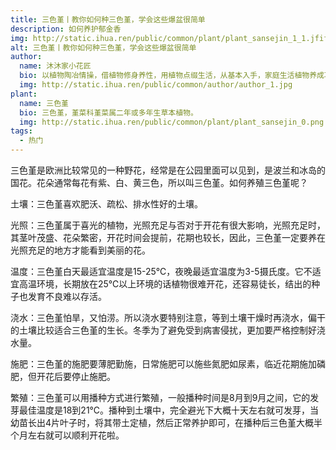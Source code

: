 ```yaml
---
title: 三色堇丨教你如何种三色堇，学会这些爆盆很简单
description: 如何养护郁金香
img: http://static.ihua.ren/public/common/plant/plant_sansejin_1_1.jfif
alt: 三色堇丨教你如何种三色堇，学会这些爆盆很简单
author: 
  name: 沐沐家小花匠
  bio: 以植物陶冶情操，借植物修身养性，用植物点缀生活，从基本入手，家庭生活植物养成攻略。
  img: http://static.ihua.ren/public/common/author/author_1.jpg
plant: 
  name: 三色堇
  bio: 三色堇，堇菜科堇菜属二年或多年生草本植物。
  img: http://static.ihua.ren/public/common/plant/plant_sansejin_0.png
tags: 
  - 热门
---
```

<!-- ## 三色堇丨教你如何种三色堇，学会这些爆盆很简单 -->

三色堇是欧洲比较常见的一种野花，经常是在公园里面可以见到，是波兰和冰岛的国花。花朵通常每花有紫、白、黄三色，所以叫三色堇。如何养殖三色堇呢？

土壤：三色堇喜欢肥沃、疏松、排水性好的土壤。

光照：三色堇属于喜光的植物，光照充足与否对于开花有很大影响，光照充足时，其茎叶茂盛、花朵繁密，开花时间会提前，花期也较长，因此，三色堇一定要养在光照充足的地方才能看到美丽的花。

温度：三色堇白天最适宜温度是15-25℃，夜晚最适宜温度为3-5摄氏度。它不适宜高温环境，长期放在25℃以上环境的话植物很难开花，还容易徒长，结出的种子也发育不良难以存活。

浇水：三色堇怕旱，又怕涝。所以浇水要特别注意，等到土壤干燥时再浇水，偏干的土壤比较适合三色堇的生长。冬季为了避免受到病害侵扰，更加要严格控制好浇水量。

施肥：三色堇的施肥要薄肥勤施，日常施肥可以施些氮肥如尿素，临近花期施加磷肥，但开花后要停止施肥。

繁殖：三色堇可以用播种方式进行繁殖，一般播种时间是8月到9月之间，它的发芽最佳温度是18到21℃。播种到土壤中，完全避光下大概十天左右就可发芽，当幼苗长出4片叶子时，将其带土定植，然后正常养护即可，在播种后三色堇大概半个月左右就可以顺利开花啦。
